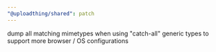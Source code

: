```yaml
---
"@uploadthing/shared": patch
---
```


dump all matching mimetypes when using "catch-all" generic types to support more browser / OS configurations
